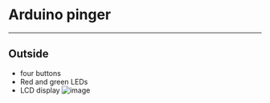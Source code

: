 # Arduino pinger
----------------
## Outside
- four buttons
- Red and green LEDs
- LCD display
![image](https://user-images.githubusercontent.com/37377101/164434089-04076e52-6831-46c9-9ba0-f151be895460.png)
